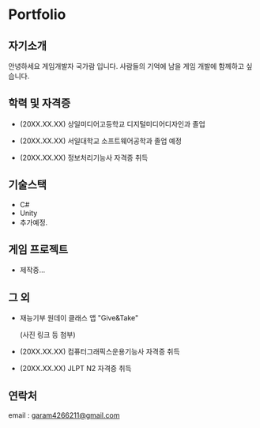 # Portfolio

## 자기소개
안녕하세요 게임개발자 국가람 입니다. 사람들의 기억에 남을 게임 개발에 함께하고 싶습니다.

## 학력 및 자격증
* (20XX.XX.XX) 상일미디어고등학교 디지털미디어디자인과 졸업
* (20XX.XX.XX) 서일대학교 소프트웨어공학과 졸업 예정   
   
* (20XX.XX.XX) 정보처리기능사 자격증 취득   

## 기술스택
* C#
* Unity
* 추가예정.   

## 게임 프로젝트
* 제작중...

## 그 외
* 재능기부 원데이 클래스 앱 "Give&Take"

    (사진 링크 등 첨부)

* (20XX.XX.XX) 컴퓨터그래픽스운용기능사 자격증 취득
* (20XX.XX.XX) JLPT N2 자격증 취득

## 연락처
email : garam4266211@gmail.com
